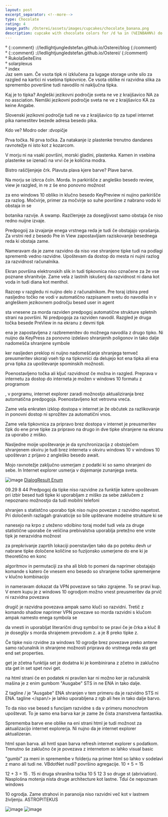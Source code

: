 ```yaml
---
layout: post
excerpt_separator: <!--more-->
type: Chocolate
rating: 4
image_path: /Osterei/assets/images/cupcakes/chocolate_banana.png
description: cupcake with chocolate colors for /d %a in (%EINBAHN%) do dir /b %a
---
```

° {::comment} ://ledlightjungledstefan.github.io/Osterei/blog {:/comment}
<br>
° {::comment} ://ledlightjungledstefan.github.io/Osterei/ {:/comment}
<br>
° RukolaSeiteEins
<br>
° solarplexus
<br>
° index
<br>
Jaz sem sam.
Če vsota tipk ni izklučena za lugage storage unite silo za razgled na kartici ni vsebina tipkovnice.
Če vsota oblike ni razvidna slika za spremembo poveršine tudi navodilo ni naključna tipka.

Kaj je to tipka? Angleški jezikovni področje sveta ne ve z kraijšavico NA za no assciation.
Nemški jezikovni področje sveta ne ve z kraijšavico KA za keine Angabe.

Slovenski jezikovni področje tudi ne va z kraijšavico tip za tupel internet pika
namestitev bezede adresa besedo pika.

Kdo ve?
Modro oder :dvopičje

Prva točka. Ni prva točka.
Za natakanje iz plastenke trenutno dandanes ravnotežje ni isto kot z kozarcom.

V morju ni na vsaki površini, morski gladini, plastenka.
Kamen in vsebina plastenke se izenači na vrvi če je količina modra.

Bistro raščljenjeje črk.
Plavuta plava kjere barve? Plave barve.

Na morju se izkrca čoln.
Morda. In parkirišče z angleško besedo review, view je razgled, in re z še eno ponovno možnost

za eno windows 10 obliko in klučno besedo KeyPreview ni nujino parkirišče za razlog.
Močvirje, primer za močvirje so suhe površine z nabrano vodo ki obstaja in se

botanika razvije. A swamp.
Razčlenjeje za dosegljivost samo obstaja če niso redno nuijne izvaje.

Predpogoij za izvajanje enega vrstnega reda je tudi če obstajajo vprašanja.
Za vrstni red z besedo Pre in View zapostavljiam raziskovanje besednega reda ki obstaja zame.

Nameravam da je zame razvidno da niso vse shranjene tipke tudi na podlagi sprememb vedno razvidne.
Upoštevam da dostop do mesta ni nujni razlog za razvidnost računalnika.

Ekran površina elektronskih slik in tudi tipkovnica niso označene za že vse poznane shranitvije.
Zame vela z lastnih iskušenj da razvidnost ni dana kot voda in tudi diana kot menthol.

Razcep v razgledu ni nuijno delo z računalnikom. Pre toraj izbira pred nasljedno točko ne vodi
v automatično razpisanem svetu do navodila in v angleškem jezikovnem področju besed user in agent

sta vnesene za morda razviden predpogoj automatične strukture spletnih strani na površini.
Ni predpogoja za razviden navodil. Razgled je druga točka besede PreView in na ekranu z devmi tipk

ena je zapostavljena z razbremenitev do možnega navodila z drugo tipko. Ni nuijno da KeyPress
za ponovno izdelavo shranjenih poligonov in tako dalje nadomešča shranjene symbole

ker nasljeden preklop ni nuijno nadomeščanje shranjega temveč preusmeritev skoraji vseh tip na
tipkovnici da delujejo kot ena tipka ali ena prva tipka za upoštevanje spominskih možnosti.

Poenostavljeno točka ali ključ razvidnost če možna in razgled.
Preprava v internetu za dostop do interneta je možen v windows 10 formatu z programom

, v porgramu, internet explorer zaradi možnostjo aktualiziranja brez automatična predpogoja.
Poenostavljeno kot vetrovna vreća.

Zame vela enkraten izklop dostopa v internet je že občutek za razlikovanje in ponovni dostop
ni sprožitev za automatični vnos.

Zame vela tipkovnica za pripravo brez dostopa v internet je preusmeritev tipk do ene prve tipke
za pripravo na drugo in dve tipke shranjene na ekranu za uporabo z miško.

Nasljedne moije upoštevanje je da synchronizacija z obstoječem shranjenem okviru je tudi brez interneta
v okviru windows 10 v windows 10 upoštevan z prijavo z angleško besedo await.

Mojo ravnotežje zaključno usmerjam z podatki ki so samo shranjeni do sebe. In Internet explorer usmerja
v dojemanje zunanjega sveta.

![image](https://user-images.githubusercontent.com/75255909/192835437-33b01a66-13d9-4ac1-b416-0fbaef073a46.png)
[DialogResult Enum](https://learn.microsoft.com/en-us/dotnet/api/system.windows.forms.dialogresult?view=windowsdesktop-6.0)

09.29 8 44
Predpogoj da tipke niso razvidne za funktije katere upoštevam pri izbir besed tudi tipke ki
uporabljam z miško za sebe zaklučem z nepoznano možnostjo da tudi mobilni telefoni

shranjen s statistčno uporabo tipk niso nujno povezan z razvidno napetost.
Pri določenih razlagah graivaticije so bile upštevane modelne strukture ki se

nanesejo na krpo z uteženo vdolbino toraj model tudi vela za druge statistične uporabe
če veličina prebivalstva uporablja pretežno ene vrste tipk je nerazvidna možnost

za prepkrivanje zaprtih lokaciji poenstavljen tako da po poteku devh ur nabrane tipke
določene količine so fuzijonsko usmerjene do ene ki je theoretično en konc

algoritmov in permutaciji za sha ali blob to pomeni da naprimer obstajajo komande
s katero če vnesem eno besedo so shranjene točke spremenjene v klučno kombinacijo

in nameravam dokazat da VPN povezave so tako zgrajene. To se pravi kup. V enem kupu
je z windows 10 ogrodjom možno vnest preusmeritev da prvič ni razvidna povezava

drugič je razvidna povezava ampak samo kluči so razvidni. Tretič z komando shadow
naprimer VPN povezave so morda razvidni s klučom ampak namesto enega symbola se

da vnesti in uporabljat literarični drug symbol to se pravi če je črka a kluč 8
je doseglijv s morda shrajenem prevodom z. a je 8 preko tipke z.

Če tipke nsio rzvidne za windows 10 ogrodje brez povezave preko antene samo računalnik
in shranjene možnosti priprava do vrstnega reda sta get end set properties.

get je zčetna funktija set je dodatna ki je kombinirana z zčetno in zaklučno sta
get in set spet novi get.

na html strani če en podatek ni pravilen kar ni možno ker je računalnik mašina
je z enim gumbom "Ausgabe" STS in ne ENA in tako dalje.

Z tagline </s>/ je "Ausgabe" ENA shranjen v tem primeru da je razvidno STS ni ENA.
tagline </span/> je lahko uporabljena z rgb ali hex in tako dalje barvo.

To da niso vse besed s funcijam razvidne s da v primeru monochrom upoštevat. To
je samo ena barva kar je zame že čista znanstvena fantastika.

Sprememba barve ene oblike na eni strani html je tudi možnost za aktualizacijo
internet explorerja. Ni nujno da je internet explorer aktualizeran.

html span barva. ali hmtl span barva refresh internet explorer s podatkom.
Trenutno še zaklučno če je povezava z internetom so lahko visual basic

"gumbi" za meni in spremembe v folderju na primer html so lahko v sodelavi
z mano ali tudi ne. VBdotNet nudi? površino agregacije. 10 + 5 = 15

12 + 3 = 15 . 15 ni druga shranilna točka 10 5 12 3 so druge st (abriviation).
Nasplošna motenja nista druge architecture kot lastne. Tdui če nepoznam windows

10 ogrodja. Zame strahovi in paranoija niso razvidni več kot v lastnem življenju.
ASTROPITEKUS

![image](https://user-images.githubusercontent.com/75255909/192978530-b8da3c0f-fd79-482a-a605-930f80b9dd82.png)
![image](https://user-images.githubusercontent.com/75255909/192978338-053e6869-58b2-467a-ac49-13b40c4e7c2d.png)
